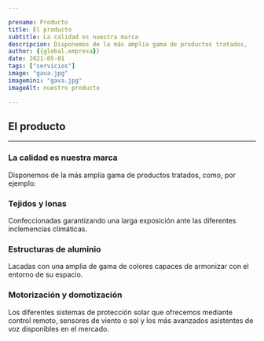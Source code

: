```yaml
---

prename: Producto
title: El producto
subtitle: La calidad es nuestra marca
descripcion: Disponemos de la más amplia gama de productos tratados,
author: {{global.empresa}}
date: 2021-05-01
tags: ["servicios"]
image: "gava.jpg"
imagemini: "gava.jpg"
imageAlt: nuestro producto

---
```



## El producto
___

### La calidad es nuestra marca

Disponemos de la más amplia gama de productos tratados, como, por ejemplo:

### Tejidos y lonas
Confeccionadas garantizando una larga exposición ante las diferentes inclemencias climáticas.

### Estructuras de aluminio
Lacadas con una amplia de gama de colores capaces de armonizar con el entorno de su espacio.

### Motorización y domotización
Los diferentes sistemas de protección solar que ofrecemos mediante control remoto, sensores de viento o sol y los más avanzados asistentes de voz disponibles en el mercado.